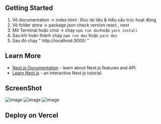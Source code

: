 ## Getting Started
1. Vô documentation -> index.html : Đọc tài liệu & hiểu cấu trúc hoạt động
2. Vô folder stora -> package.json check version react , next
3. Mở Terminal hoặc cmd -> chạy ``` npm run dev ```hoặc ``` yarn install ```
4. Sau khi hoàn thành chạy ``` npm run dev ``` hoặc ``` yarn dev ```
5. Sau đó chạy " http://localhost:3000/ " 

## Learn More
- [Next.js Documentation](https://nextjs.org/docs) - learn about Next.js features and API.
- [Learn Next.js](https://nextjs.org/learn) - an interactive Next.js tutorial.

## ScreenShot
 ![image](https://user-images.githubusercontent.com/100074935/204440435-9eda4815-8dbb-4ace-85d3-6f006da1d24f.png)
![image](https://user-images.githubusercontent.com/100074935/204440477-35fbb13b-581c-444f-ad57-8dfd0a4829f2.png)
![image](https://user-images.githubusercontent.com/100074935/204440571-d8fa1017-4747-410d-831a-af21a0df2932.png)


## Deploy on Vercel
